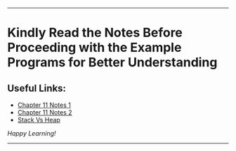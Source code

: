 
---

# Kindly Read the Notes Before Proceeding with the Example Programs for Better Understanding

## Useful Links:

- [Chapter 11 Notes 1](https://github.com/DipsanaRoy/learn-c-with-practice/blob/main/C011_Dynamic_Memory/CHAPTER_11.pdf)
- [Chapter 11 Notes 2](https://github.com/DipsanaRoy/learn-c-with-practice/blob/main/C011_Dynamic_Memory/C11_NOTES.md)
- [Stack Vs Heap](https://github.com/DipsanaRoy/learn-c-with-practice/blob/main/C011_Dynamic_Memory/C11_STACK_VS_HEAP.png)

*Happy Learning!*

---
